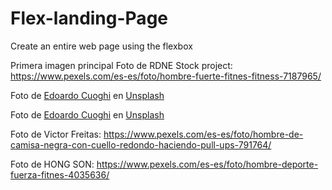 # Flex-landing-Page
Create an entire web page using the flexbox 



Primera imagen
principal 
Foto de RDNE Stock project: https://www.pexels.com/es-es/foto/hombre-fuerte-fitnes-fitness-7187965/

Foto de <a href="https://unsplash.com/es/@edoardo_cuoghi_98?utm_content=creditCopyText&utm_medium=referral&utm_source=unsplash">Edoardo Cuoghi</a> en <a href="https://unsplash.com/es/fotos/un-hombre-sin-camisa-sosteniendo-un-objeto-blanco-en-la-mano-SWWe89IR5K8?utm_content=creditCopyText&utm_medium=referral&utm_source=unsplash">Unsplash</a>
  

Foto de <a href="https://unsplash.com/es/@edoardo_cuoghi_98?utm_content=creditCopyText&utm_medium=referral&utm_source=unsplash">Edoardo Cuoghi</a> en <a href="https://unsplash.com/es/fotos/un-hombre-esta-haciendo-flexiones-en-el-suelo-lIWC18FwYWo?utm_content=creditCopyText&utm_medium=referral&utm_source=unsplash">Unsplash</a>
  
Foto de Victor Freitas: https://www.pexels.com/es-es/foto/hombre-de-camisa-negra-con-cuello-redondo-haciendo-pull-ups-791764/

Foto de HONG SON: https://www.pexels.com/es-es/foto/hombre-deporte-fuerza-fitnes-4035636/
